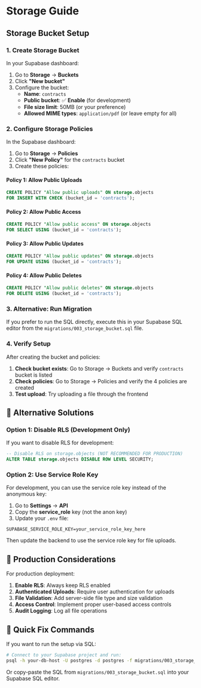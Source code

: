 # Storage Guide

## Storage Bucket Setup

### 1. Create Storage Bucket

In your Supabase dashboard:

1. Go to **Storage** → **Buckets**
2. Click **"New bucket"**
3. Configure the bucket:
   - **Name**: `contracts`
   - **Public bucket**: ✅ **Enable** (for development)
   - **File size limit**: 50MB (or your preference)
   - **Allowed MIME types**: `application/pdf` (or leave empty for all)

### 2. Configure Storage Policies

In the Supabase dashboard:

1. Go to **Storage** → **Policies**
2. Click **"New Policy"** for the `contracts` bucket
3. Create these policies:

#### Policy 1: Allow Public Uploads
```sql
CREATE POLICY "Allow public uploads" ON storage.objects
FOR INSERT WITH CHECK (bucket_id = 'contracts');
```

#### Policy 2: Allow Public Access
```sql
CREATE POLICY "Allow public access" ON storage.objects
FOR SELECT USING (bucket_id = 'contracts');
```

#### Policy 3: Allow Public Updates
```sql
CREATE POLICY "Allow public updates" ON storage.objects
FOR UPDATE USING (bucket_id = 'contracts');
```

#### Policy 4: Allow Public Deletes
```sql
CREATE POLICY "Allow public deletes" ON storage.objects
FOR DELETE USING (bucket_id = 'contracts');
```

### 3. Alternative: Run Migration

If you prefer to run the SQL directly, execute this in your Supabase SQL editor from the `migrations/003_storage_bucket.sql` file.

### 4. Verify Setup

After creating the bucket and policies:

1. **Check bucket exists**: Go to Storage → Buckets and verify `contracts` bucket is listed
2. **Check policies**: Go to Storage → Policies and verify the 4 policies are created
3. **Test upload**: Try uploading a file through the frontend

## 🔧 Alternative Solutions

### Option 1: Disable RLS (Development Only)

If you want to disable RLS for development:

```sql
-- Disable RLS on storage.objects (NOT RECOMMENDED FOR PRODUCTION)
ALTER TABLE storage.objects DISABLE ROW LEVEL SECURITY;
```

### Option 2: Use Service Role Key

For development, you can use the service role key instead of the anonymous key:

1. Go to **Settings** → **API**
2. Copy the **service_role** key (not the anon key)
3. Update your `.env` file:

```env
SUPABASE_SERVICE_ROLE_KEY=your_service_role_key_here
```

Then update the backend to use the service role key for file uploads.

## 🚀 Production Considerations

For production deployment:

1. **Enable RLS**: Always keep RLS enabled
2. **Authenticated Uploads**: Require user authentication for uploads
3. **File Validation**: Add server-side file type and size validation
4. **Access Control**: Implement proper user-based access controls
5. **Audit Logging**: Log all file operations

## 📝 Quick Fix Commands

If you want to run the setup via SQL:

```bash
# Connect to your Supabase project and run:
psql -h your-db-host -U postgres -d postgres -f migrations/003_storage_bucket.sql
```

Or copy-paste the SQL from `migrations/003_storage_bucket.sql` into your Supabase SQL editor.
